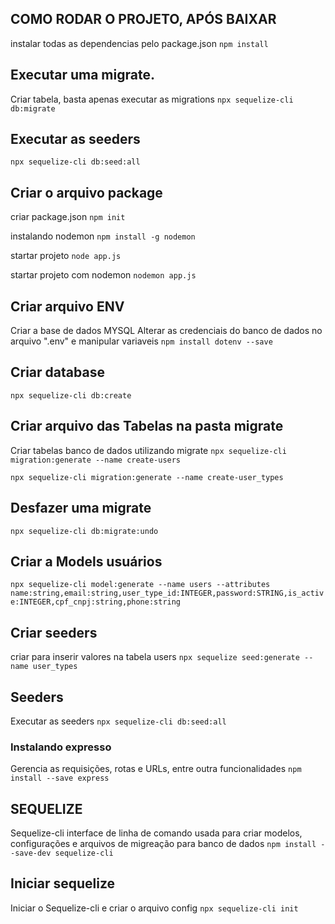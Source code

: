 


## COMO RODAR O PROJETO, APÓS BAIXAR

instalar todas as dependencias pelo package.json
`npm install`

## Executar uma migrate.
Criar tabela, basta apenas executar as migrations
`npx sequelize-cli db:migrate`


## Executar as seeders
`npx sequelize-cli db:seed:all`

## Criar o arquivo package
criar package.json
`npm init`

instalando nodemon
`npm install -g nodemon`

startar projeto 
`node app.js`

startar projeto com nodemon
`nodemon app.js`

## Criar arquivo ENV
Criar a base de dados MYSQL
Alterar as credenciais do banco de dados no arquivo ".env" e manipular variaveis
`npm install dotenv --save`


## Criar database
`npx sequelize-cli db:create`

## Criar arquivo das Tabelas na pasta migrate
Criar tabelas banco de dados utilizando migrate
`npx sequelize-cli migration:generate --name create-users`

`npx sequelize-cli migration:generate --name create-user_types`


## Desfazer uma migrate
`npx sequelize-cli db:migrate:undo`



## Criar a Models usuários
`npx sequelize-cli model:generate --name users --attributes name:string,email:string,user_type_id:INTEGER,password:STRING,is_active:INTEGER,cpf_cnpj:string,phone:string`



## Criar seeders
criar para inserir valores na tabela users
`npx sequelize seed:generate --name user_types`

## Seeders
Executar as seeders 
`npx sequelize-cli db:seed:all`



### Instalando expresso
Gerencia as requisições, rotas e URLs, entre outra funcionalidades
`npm install --save express`



## SEQUELIZE
Sequelize-cli interface de linha de comando usada para criar modelos,
configurações e arquivos de migreação para banco de dados
`npm install --save-dev sequelize-cli`

## Iniciar sequelize 
Iniciar o Sequelize-cli e criar o arquivo config
`npx sequelize-cli init`
